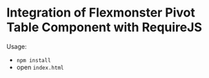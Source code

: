 # Integration of Flexmonster Pivot Table Component with RequireJS

Usage:
- `npm install`
- open `index.html`
